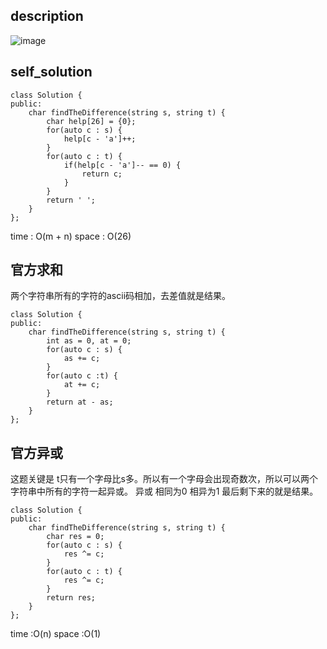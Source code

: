 ## description
![image](https://github.com/ethan686/leetcode/assets/73508499/76615984-b035-4ef9-9519-351e8ef16af5)
## self_solution
```
class Solution {
public:
    char findTheDifference(string s, string t) {
        char help[26] = {0};
        for(auto c : s) {
            help[c - 'a']++;
        }
        for(auto c : t) {
            if(help[c - 'a']-- == 0) {
                return c;
            }
        }
        return ' ';
    }
};
```
time : O(m + n)
space : O(26)

## 官方求和
两个字符串所有的字符的ascii码相加，去差值就是结果。
```
class Solution {
public:
    char findTheDifference(string s, string t) {
        int as = 0, at = 0;
        for(auto c : s) {
            as += c;
        }
        for(auto c :t) {
            at += c;
        }
        return at - as;
    }
};
```

## 官方异或
这题关键是 t只有一个字母比s多。所以有一个字母会出现奇数次，所以可以两个字符串中所有的字符一起异或。
异或 相同为0 相异为1 最后剩下来的就是结果。
```
class Solution {
public:
    char findTheDifference(string s, string t) {
        char res = 0;
        for(auto c : s) {
            res ^= c;
        }  
        for(auto c : t) {
            res ^= c;
        }
        return res;
    }
};
```
time :O(n)
space :O(1)
